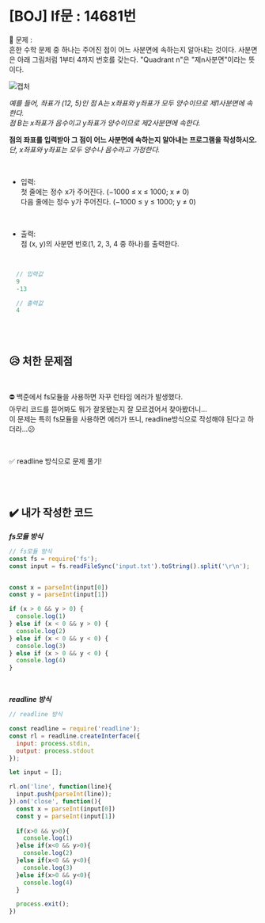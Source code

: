 # [BOJ] If문 : 14681번

💙 문제 :  
흔한 수학 문제 중 하나는 주어진 점이 어느 사분면에 속하는지 알아내는 것이다.      사분면은 아래 그림처럼 1부터 4까지 번호를 갖는다. "Quadrant n"은 "제n사분면"이라는 뜻이다.     

![캡처](https://user-images.githubusercontent.com/81572770/150793208-cd66784c-24b9-44fd-baca-cf764caf47d4.JPG)

*예를 들어, 좌표가 (12, 5)인 점 A는 x좌표와 y좌표가 모두 양수이므로 제1사분면에 속한다.*    
*점 B는 x좌표가 음수이고 y좌표가 양수이므로 제2사분면에 속한다.*    

**점의 좌표를 입력받아 그 점이 어느 사분면에 속하는지 알아내는 프로그램을 작성하시오.**      
*단, x좌표와 y좌표는 모두 양수나 음수라고 가정한다.*

<br />

- 입력:    
첫 줄에는 정수 x가 주어진다. (−1000 ≤ x ≤ 1000; x ≠ 0)     
다음 줄에는 정수 y가 주어진다. (−1000 ≤ y ≤ 1000; y ≠ 0)

<br />

- 출력:   
점 (x, y)의 사분면 번호(1, 2, 3, 4 중 하나)를 출력한다.   

<br />

```javascript
  // 입력값
  9
  -13
```
```javascript
  // 출력값
  4
```

<br>
<br>

## 😥 처한 문제점

<br>

⛔ 백준에서 fs모듈을 사용하면 자꾸 런타임 에러가 발생했다.   
아무리 코드를 뜯어봐도 뭐가 잘못됐는지 잘 모르겠어서 찾아봤더니...    
이 문제는 특히 fs모듈을 사용하면 에러가 뜨니, readline방식으로 작성해야 된다고 하더라...😕

<br>

✅ readline 방식으로 문제 풀기!

<br>
<br>

## ✔️ 내가 작성한 코드

***fs모듈 방식***

```javascript
// fs모듈 방식
const fs = require('fs');
const input = fs.readFileSync('input.txt').toString().split('\r\n');


const x = parseInt(input[0])
const y = parseInt(input[1])

if (x > 0 && y > 0) {
  console.log(1)
} else if (x < 0 && y > 0) {
  console.log(2)
} else if (x < 0 && y < 0) {
  console.log(3)
} else if (x > 0 && y < 0) {
  console.log(4)
}

```

<br />

***readline 방식***

```javascript
// readline 방식

const readline = require('readline');
const rl = readline.createInterface({
  input: process.stdin,
  output: process.stdout
});

let input = [];

rl.on('line', function(line){
  input.push(parseInt(line)); 
}).on('close', function(){
  const x = parseInt(input[0])
  const y = parseInt(input[1])
  
  if(x>0 && y>0){
    console.log(1)
  }else if(x<0 && y>0){
    console.log(2)
  }else if(x<0 && y<0){
    console.log(3)
  }else if(x>0 && y<0){
    console.log(4)
  }

  process.exit();
})
```